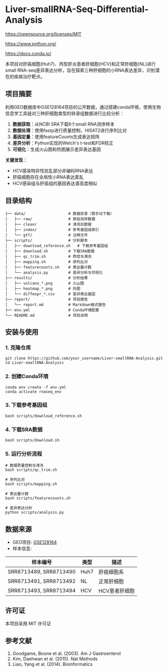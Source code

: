 # Liver-smallRNA-Seq-Differential-Analysis

https://opensource.org/licenses/MIT

https://www.python.org/

https://docs.conda.io/

本项目对肝癌细胞(Huh7)、丙型肝炎患者肝细胞(HCV)和正常肝细胞(NL)进行small RNA-seq差异表达分析，旨在探索三种肝细胞的小RNA表达差异，识别潜在的疾病治疗靶点。

## 项目摘要

利用GEO数据库中GSE128164项目的公开数据，通过搭建conda环境，使用生物信息学工具链对三种肝细胞类型的转录组数据进行比较分析：

1. ​**​数据获取​**​：从NCBI SRA下载6个small RNA测序样本
2. ​**​数据处理​**​：使用fastp进行质量控制，HISAT2进行序列比对
3. ​**​基因定量​**​：使用featureCounts生成表达矩阵
4. ​**​差异分析​**​：Python实现的Welch's t-test和FDR校正
5. ​**​可视化​**​：生成火山图和热图展示差异表达基因

 **​关键发现​**​：

- HCV感染特异性扰乱部分非编码RNA表达
- 肝癌细胞存在全局性小RNA表达紊乱
- HCV感染组与肝癌组的基因表达谱高度相似

## 目录结构

```
├── data/                   # 数据目录（需手动下载）
│   ├── raw/                # 原始测序数据
│   ├── clean/              # 清洗后数据
│   ├── index/              # 参考基因组索引
│   └── gtf/                # 注释文件
├── scripts/                # 分析脚本
│   ├── download_reference.sh   # 下载参考基因组
│   ├── download.sh         # 下载SRA数据
│   ├── qc_trim.sh          # 质控与清洗
│   ├── mapping.sh          # 序列比对
│   ├── featurecounts.sh    # 表达量计数
│   └── analysis.py         # 差异分析与可视化
├── results/                # 分析结果
│   ├── volcano_*.png       # 火山图
│   ├── heatmap_*.png       # 热图
│   └── diffexpr_*.csv      # 差异表达基因
├── report/                 # 项目报告
│   └── report.md           # Markdown格式报告
├── env.yml                 # Conda环境配置
└── README.md               # 项目说明
```

## 安装与使用

### 1. 克隆仓库

```
git clone https://github.com/your_username/Liver-smallRNA-Analysis.git
cd Liver-smallRNA-Analysis
```

### 2. 创建Conda环境

```
conda env create -f env.yml
conda activate rnaseq_env
```

### 3. 下载参考基因组

```
bash scripts/download_reference.sh
```

### 4. 下载SRA数据

```
bash scripts/download.sh
```

### 5. 运行分析流程

```
# 数据质量控制与清洗
bash scripts/qc_trim.sh

# 序列比对
bash scripts/mapping.sh

# 表达量计数
bash scripts/featurecounts.sh

# 差异表达分析
python scripts/analysis.py
```

## 数据来源

- GEO项目: [GSE128164](https://www.ncbi.nlm.nih.gov/geo/query/acc.cgi?acc=GSE128164)
- 样本信息:

|样本编号|类型|描述|
|---|---|---|
|SRR8713489, SRR8713490|Huh7|肝癌细胞系|
|SRR8713491, SRR8713492|NL|正常肝细胞|
|SRR8713493, SRR8713494|HCV|HCV患者肝细胞|

## 许可证

本项目采用 MIT 许可证

## 参考文献

1. Goodgame, Boone et al. (2003). Am J Gastroenterol
2. Kim, Daehwan et al. (2015). Nat Methods
3. Liao, Yang et al. (2014). Bioinformatics
